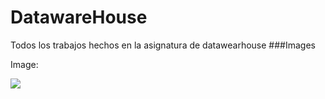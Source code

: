 # DatawareHouse
Todos los trabajos hechos en la asignatura de datawearhouse 
###Images

Image:

![](https://pandao.github.io/editor.md/examples/images/4.jpg)
